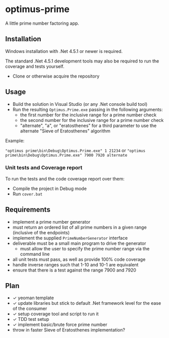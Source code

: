 # optimus-prime

A little prime number factoring app.

## Installation

Windows installation with .Net 4.5.1 or newer is required.

The standard .Net 4.5.1 development tools may also be required to run the coverage and tests yourself. 

* Clone or otherwise acquire the repository

## Usage

* Build the solution in Visual Studio (or any .Net console build tool)
* Run the resulting `Optimus.Prime.exe` passing in the following arguments:
  * the first number for the inclusive range for a prime number check 
  * the second number for the inclusive range for a prime number check
  * "alternate", "a", or "eratosthenes" for a third parameter to use the alternate "Sieve of Eratosthenes" algorithm

Example:

`"optimus prime\bin\Debug\Optimus.Prime.exe" 1 21234`
or
`"optimus prime\bin\Debug\Optimus.Prime.exe" 7900 7920 alternate`
 

### Unit tests and Coverage report

To run the tests and the code coverage report over them:

* Compile the project in Debug mode
* Run `cover.bat`   

## Requirements

* implement a prime number generator
* must return an ordered list of all prime numbers in a given range (inclusive of the endpoints)
* implement the supplied `PrimeNumberGenerator` interface
* deliverable must be a small main program to drive the generator
  * must allow the user to specify the prime number range via the command line
* all unit tests must pass, as well as provide 100% code coverage
* handle inverse ranges such that 1-10 and 10-1 are equivalent
* ensure that there is a test against the range 7900 and 7920

## Plan

* ✓ yeoman template
* ✓ update libraries but stick to default .Net framework level for the ease of the consumer
* ✓ setup coverage tool and script to run it
* ✓ TDD test setup
* ✓ implement basic/brute force prime number
* throw in faster Sieve of Eratosthenes implementation?